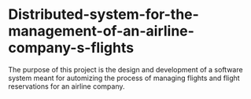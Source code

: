 # Distributed-system-for-the-management-of-an-airline-company-s-flights
The purpose of this project is the design and development of a software system meant for automizing the process of managing flights and flight reservations for an airline company.
